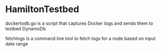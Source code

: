 # HamiltonTestbed

dockertodb.go is a script that captures Docker logs and sends them to testbed DynamoDb

fetchlogs is a command line tool to fetch logs for a node based on input date range
